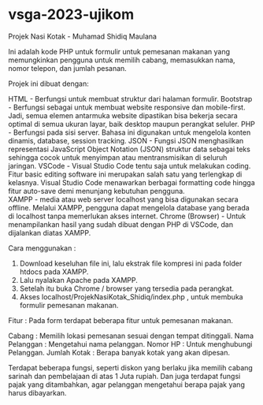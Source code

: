 # vsga-2023-ujikom
Projek Nasi Kotak - Muhamad Shidiq Maulana

Ini adalah kode PHP untuk formulir untuk pemesanan makanan yang memungkinkan pengguna untuk memilih cabang, memasukkan nama, nomor telepon, dan jumlah pesanan.

Projek ini dibuat dengan:

HTML - Berfungsi untuk membuat struktur dari halaman formulir.
Bootstrap - Berfungsi sebagai  untuk membuat website responsive dan mobile-first. Jadi, semua elemen antarmuka website dipastikan bisa bekerja secara optimal di semua ukuran layar, baik desktop maupun perangkat seluler.
PHP - Berfungsi pada sisi server. Bahasa ini digunakan untuk mengelola konten dinamis, database, session tracking.
JSON - Fungsi JSON menghasilkan representasi JavaScript Object Notation (JSON) struktur data sebagai teks sehingga cocok untuk menyimpan atau mentransmisikan di seluruh jaringan. 
VSCode - Visual Studio Code tentu saja untuk melakukan coding. Fitur basic editing software ini merupakan salah satu yang terlengkap di kelasnya. Visual Studio Code menawarkan berbagai formatting code hingga fitur auto-save demi menunjang kebutuhan pengguna.  
XAMPP - media atau web server localhost yang bisa digunakan secara offline. Melalui XAMPP, pengguna dapat mengelola database yang berada di localhost tanpa memerlukan akses internet.
Chrome (Browser) - Untuk menampilankan hasil yang sudah dibuat dengan PHP di VSCode, dan dijalankan diatas XAMPP.

Cara menggunakan :

1. Download keseluhan file ini, lalu ekstrak file kompresi ini pada folder htdocs pada XAMPP.
2. Lalu nyalakan Apache pada XAMPP.
3. Setelah itu buka Chrome / browser yang tersedia pada perangkat.
4. Akses localhost/ProjekNasiKotak_Shidiq/index.php , untuk membuka formulir pemesanan makanan.

Fitur :
Pada form terdapat beberapa fitur untuk pemesanan makanan.

Cabang : Memilih lokasi pemesanan sesuai dengan tempat ditinggali.
Nama Pelanggan :  Mengetahui nama pelanggan.
Nomor HP : Untuk menghubungi Pelanggan.
Jumlah Kotak : Berapa banyak kotak yang akan dipesan.

Terdapat beberapa fungsi, seperti diskon yang berlaku jika memilih cabang sarinah dan pembelajaan di atas 1 Juta rupiah.
Dan juga terdapat fungsi pajak yang ditambahkan, agar pelanggan mengetahui berapa pajak yang harus dibayarkan.
